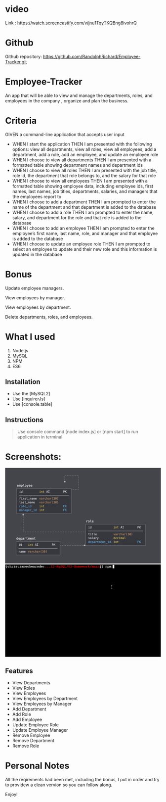 # video

Link : https://watch.screencastify.com/v/jnu1TqyTKQBng8ivohrQ
# Github 

Github repository: https://github.com/RandolphRichard/Employee-Tracker.git




# Employee-Tracker
An app that will be able to view and manage the departments, roles, and employees in the company , organize and plan the business.

# Criteria

GIVEN a command-line application that accepts user input
* WHEN I start the application
THEN I am presented with the following options: view all departments, view all roles, view all employees, add a department, add a role, add an employee, and update an employee role
* WHEN I choose to view all departments
THEN I am presented with a formatted table showing department names and department ids
* WHEN I choose to view all roles
THEN I am presented with the job title, role id, the department that role belongs to, and the salary for that role
* WHEN I choose to view all employees
THEN I am presented with a formatted table showing employee data, including employee ids, first names, last names, job titles, departments, salaries, and managers that the employees report to
* WHEN I choose to add a department
THEN I am prompted to enter the name of the department and that department is added to the database
* WHEN I choose to add a role
THEN I am prompted to enter the name, salary, and department for the role and that role is added to the database
* WHEN I choose to add an employee
THEN I am prompted to enter the employee’s first name, last name, role, and manager and that employee is added to the database
* WHEN I choose to update an employee role
THEN I am prompted to select an employee to update and their new role and this information is updated in the database 

# Bonus

Update employee managers.

View employees by manager.

View employees by department.

Delete departments, roles, and employees.

# What I used

1. Node.js
2. MySQL
3. NPM
4. ES6


## Installation

- Use the [MySQL2]
- Use [InquirerJs]
- Use [console.table]

## Instructions

> Use console command [node index.js] or [npm start]  to run application in terminal.

# Screenshots:
![](./assets/22.png)
![](./assets/33.gif)

## Features
- View Departments
- View Roles
- View Employees
- View Employees by Department
- View Employees by Manager
- Add Department
- Add Role
- Add Employee
- Update Employee Role
- Update Employee Manager
- Remove Employee
- Remove Department
- Remove Role

# Personal Notes
All the reqirements had been met, including the bonus, I put in order and try to providew a clean vervion so you can follow along.

Enjoy!